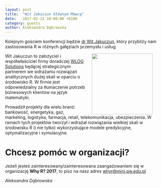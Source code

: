 ```yaml
---
layout: post
title:  "Wit Jakuczun Głównym Mówcą"
date:   2017-02-22 10:00:00 +0100
category: guests
author: Aleksandra Dąbrowska
---
```

Kolejnym gościem konferencji będzie [dr Wit Jakuczun](https://pl.linkedin.com/in/jakuczunwit), który przybliży nam zastosowania R w różnych gałęziach przemysłu i usług.

<img src="https://github.com/whyR-conference/whyR-conference.github.io/blob/master/img/guests/wjakuczun.JPG?raw=true" align="right" height="200px" hspace="20"> 

Wit Jakuczun to założyciel i współwłaściciel firmy doradczej [WLOG Solutions](http://www.wlogsolutions.com) będącej strategicznym partnerem we wdrażaniu rozwiązań analitycznych dużej skali w oparciu o środowisko R. W firmie jest odpowiedzialny za tłumaczenie potrzeb biznesowych klientów na język matematyki. 

Prowadził projekty dla wielu branż: bankowość, energetyka, gaz, marketing, logistyka, farmacja, retail, telekomunikacja, ubezpieczenia. W ramach tych projektów tworzył i&nbsp;wdrażał rozwiązania wielkiej skali w środowisku R (i  nie tylko) wykorzystujące modele predykcyjne, optymalizacyjne i symulacyjne.

# Chcesz pomóc w organizacji?

Jeżeli jesteś zainteresowany/zainteresowana zaangażowaniem się w organizację **Why R? 2017**, to pisz na nasz adres [whyr@mini.pw.edu.pl](mailto:whyr@mini.pw.edu.pl)


*Aleksandra Dąbrowska* 
